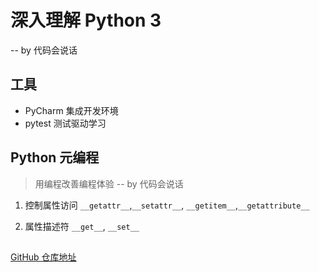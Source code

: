 # 深入理解  Python 3 
-- by 代码会说话

## 工具
- PyCharm  集成开发环境
- pytest  测试驱动学习

## Python 元编程
> 用编程改善编程体验 
> -- by 代码会说话

1. 控制属性访问 `__getattr__`,`__setattr__`, `__getitem__`,`__getattribute__`

2. 属性描述符 `__get__`, `__set__`

## 
[GitHub 仓库地址](https://github.com/banxi1988/inside_py3)

